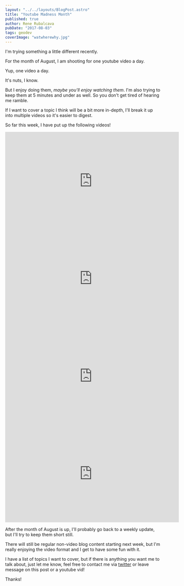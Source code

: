 ```yaml
---
layout: "../../layouts/BlogPost.astro"
title: "Youtube Madness Month"
published: true
author: Rene Rubalcava
pubDate: "2017-08-03"
tags: geodev
coverImage: "watwherewhy.jpg"
---
```


I'm trying something a little different recently.

For the month of August, I am shooting for one youtube video a day.

Yup, one video a day.

It's nuts, I know.

But I enjoy doing them, _maybe you'll enjoy watching them_. I'm also trying to keep them at 5 minutes and under as well. So you don't get tired of hearing me ramble.

If I want to cover a topic I think will be a bit more in-depth, I'll break it up into multiple videos so it's easier to digest.

So far this week, I have put up the following videos!

<iframe width="560" height="315" src="https://www.youtube.com/embed/HZMZhBEOH_g" frameborder="0" allowfullscreen></iframe>

<iframe width="560" height="315" src="https://www.youtube.com/embed/WKlaCLXNOTY" frameborder="0" allowfullscreen></iframe>

<iframe width="560" height="315" src="https://www.youtube.com/embed/Hf73bELkP4s" frameborder="0" allowfullscreen></iframe>

<iframe width="560" height="315" src="https://www.youtube.com/embed/xJai_5-liBA" frameborder="0" allowfullscreen></iframe>

After the month of August is up, I'll probably go back to a weekly update, but I'll try to keep them short still.

There will still be regular non-video blog content starting next week, but I'm really enjoying the video format and I get to have some fun with it.

I have a list of topics I want to cover, but if there is anything you want me to talk about, just let me know, feel free to contact me via [twitter](https://twitter.com/odoenet) or leave message on this post or a youtube vid!

Thanks!

